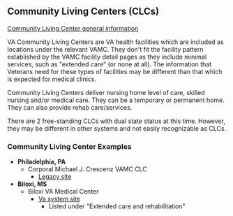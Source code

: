 ## Community Living Centers (CLCs)

[Community Living Center general information](https://www.va.gov/GERIATRICS/pages/VA_Community_Living_Centers.asp)

VA Community Living Centers are VA health facilities which are included as locations under the relevant VAMC. They don't fit the facility pattern established by the VAMC facility detail pages as they include minimal services, such as "extended care" (or none at all). The information that Veterans need for these types of facilities may be different than that which is expected for medical clinics.

Community Living Centers deliver nursing home level of care, skilled nursing and/or medical care. They can be a temporary or permanent home. They can also provide rehab care/services.

There are 2 free-standing CLCs with dual state status at this time. However, they may be different in other systems and not easily recognizable as CLCs.

### Community Living Center Examples

- **Philadelphia, PA**
  - Corporal Michael J. Crescenz VAMC CLC
    - [Legacy site](https://www.philadelphia.va.gov/visitors/nhcu.asp)
- **Biloxi, MS**
  - Biloxi VA Medical Center
    - [Va system site](https://www.va.gov/gulf-coast-health-care/locations/biloxi-va-medical-center/)
        - Listed under "Extended care and rehabilitation"
